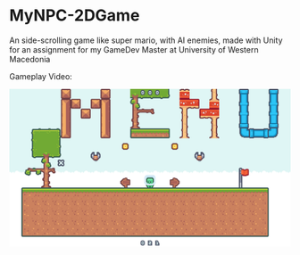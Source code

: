 # MyNPC-2DGame
An side-scrolling game like super mario, with AI enemies, made with Unity for an assignment for my GameDev Master at University of Western Macedonia


Gameplay Video:

[![Gameplay Video](https://github.com/DjTeo/MyNPC-2DGame/blob/main/Cover.png?raw=true)](https://youtu.be/YowLu5p0T2s)
